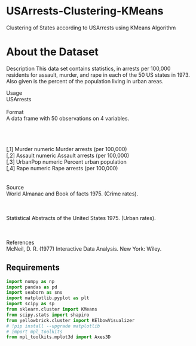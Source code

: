 # USArrests-Clustering-KMeans
Clustering of States according to USArrests using KMeans Algorithm



# About the Dataset

Description
This data set contains statistics, in arrests per 100,000 residents for assault, murder, and rape in each of the 50 US states in 1973. Also given is the percent of the population living in urban areas.

Usage
<br>
USArrests
<br>
<br>
Format
<br>
A data frame with 50 observations on 4 variables. 
<br>
<br>
<br>
<br>

[,1]	Murder	numeric	Murder arrests (per 100,000)
<br>
[,2]	Assault	numeric	Assault arrests (per 100,000)
<br>
[,3]	UrbanPop	numeric	Percent urban population
<br>
[,4]	Rape	numeric	Rape arrests (per 100,000)
<br>
<br>
<br>
Source
<br>
World Almanac and Book of facts 1975. (Crime rates).
<br>
<br>
<br>

Statistical Abstracts of the United States 1975. (Urban rates).
<br>
<br>
<br>

References
<br>
McNeil, D. R. (1977) Interactive Data Analysis. New York: Wiley.





<h2>Requirements</h2>

```python
import numpy as np
import pandas as pd
import seaborn as sns
import matplotlib.pyplot as plt
import scipy as sp
from sklearn.cluster import KMeans
from scipy.stats import shapiro
from yellowbrick.cluster import KElbowVisualizer
# !pip install --upgrade matplotlib
# import mpl_toolkits
from mpl_toolkits.mplot3d import Axes3D
```
